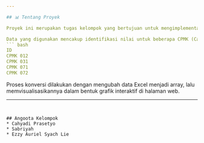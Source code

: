 ```yaml
---

## 📊 Tentang Proyek

Proyek ini merupakan tugas kelompok yang bertujuan untuk mengimplementasikan data dari file Excel ke dalam bentuk visualisasi grafik. Seluruh proses dilakukan tanpa menggunakan library eksternal, baik di sisi backend (Python) maupun frontend (HTML, CSS, JavaScript).

Data yang digunakan mencakup identifikasi nilai untuk beberapa CPMK (Capaian Pembelajaran Mata Kuliah), yaitu
``` bash
ID
CPMK 012
CPMK 031
CPMK 071
CPMK 072
```
Proses konversi dilakukan dengan mengubah data Excel menjadi array, lalu memvisualisasikannya dalam bentuk grafik interaktif di halaman web.

---
```


## Angoota Kelompok
* Cahyadi Prasetyo
* Sabriyah
* Ezzy Auriel Syach Lie

